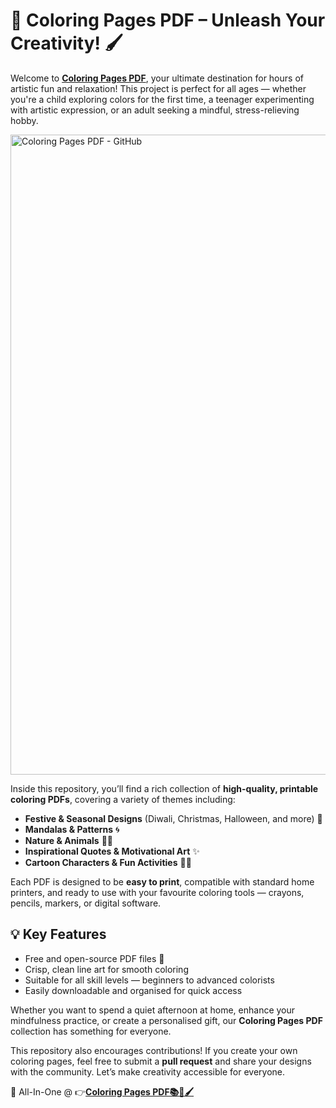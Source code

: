# 🎨 Coloring Pages PDF – Unleash Your Creativity! 🖌️

Welcome to [**Coloring Pages PDF**](https://bsky.app/profile/gumroad.bsky.social), your ultimate destination for hours of artistic fun and relaxation! This project is perfect for all ages — whether you're a child exploring colors for the first time, a teenager experimenting with artistic expression, or an adult seeking a mindful, stress-relieving hobby.

<img width="1536" height="1024" alt="Coloring Pages PDF - GitHub" src="https://github.com/user-attachments/assets/3b25a98b-2bec-4568-9b56-3ba86ba8ae22" />


Inside this repository, you’ll find a rich collection of **high-quality, printable coloring PDFs**, covering a variety of themes including:

- **Festive & Seasonal Designs** (Diwali, Christmas, Halloween, and more) 🎉  
- **Mandalas & Patterns** 🌀  
- **Nature & Animals** 🌿🐾  
- **Inspirational Quotes & Motivational Art** ✨  
- **Cartoon Characters & Fun Activities** 🐻🦄  

Each PDF is designed to be **easy to print**, compatible with standard home printers, and ready to use with your favourite coloring tools — crayons, pencils, markers, or digital software.

## 💡 Key Features

- Free and open-source PDF files 📄  
- Crisp, clean line art for smooth coloring  
- Suitable for all skill levels — beginners to advanced colorists  
- Easily downloadable and organised for quick access  

Whether you want to spend a quiet afternoon at home, enhance your mindfulness practice, or create a personalised gift, our **Coloring Pages PDF** collection has something for everyone.

This repository also encourages contributions! If you create your own coloring pages, feel free to submit a **pull request** and share your designs with the community. Let’s make creativity accessible for everyone.

🎯 All-In-One @ 👉[**Coloring Pages PDF📚🎨🖌**](https://bsky.app/profile/gumroad.bsky.social)
